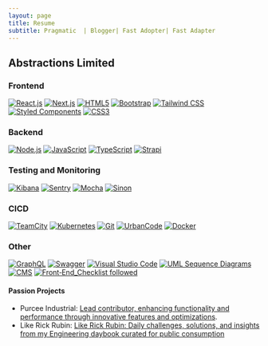 ```yaml
---
layout: page
title: Resume
subtitle: Pragmatic  | Blogger| Fast Adopter| Fast Adapter
---
```


## Abstractions Limited

### Frontend

[![React.js](https://img.shields.io/badge/React.js-61DAFB?style=for-the-badge&logo=react&logoColor=white)](https://reactjs.org/)
[![Next.js](https://img.shields.io/badge/Next.js-000000?style=for-the-badge&logo=next.js&logoColor=white)](https://nextjs.org/)
[![HTML5](https://img.shields.io/badge/HTML5-E34F26?style=for-the-badge&logo=html5&logoColor=white)](https://developer.mozilla.org/en-US/docs/Web/Guide/HTML/HTML5)
[![Bootstrap](https://img.shields.io/badge/Bootstrap-563D7C?style=for-the-badge&logo=bootstrap&logoColor=white)](https://getbootstrap.com/)
[![Tailwind CSS](https://img.shields.io/badge/Tailwind_CSS-38B2AC?style=for-the-badge&logo=tailwind-css&logoColor=white)](https://tailwindcss.com/)
[![Styled Components](https://img.shields.io/badge/Styled_Components-DB7093?style=for-the-badge&logo=styled-components&logoColor=white)](https://styled-components.com/)
[![CSS3](https://img.shields.io/badge/CSS3-1572B6?style=for-the-badge&logo=css3&logoColor=white)](https://developer.mozilla.org/en-US/docs/Web/CSS)

### Backend

[![Node.js](https://img.shields.io/badge/Node.js-43853D?style=for-the-badge&logo=node.js&logoColor=white)](https://nodejs.org/)
[![JavaScript](https://img.shields.io/badge/JavaScript-F7DF1E?style=for-the-badge&logo=javascript&logoColor=black)](https://developer.mozilla.org/en-US/docs/Web/JavaScript)
[![TypeScript](https://img.shields.io/badge/TypeScript-007ACC?style=for-the-badge&logo=typescript&logoColor=white)](https://www.typescriptlang.org/)
[![Strapi](https://img.shields.io/badge/Strapi-2E7EEA?style=for-the-badge&logo=strapi&logoColor=white)](https://strapi.io/)

### Testing and Monitoring

[![Kibana](https://img.shields.io/badge/Kibana-005571?style=for-the-badge&logo=kibana&logoColor=white)](https://www.elastic.co/kibana)
[![Sentry](https://img.shields.io/badge/Sentry-362D59?style=for-the-badge&logo=sentry&logoColor=white)](https://sentry.io/)
[![Mocha](https://img.shields.io/badge/Mocha-8D6748?style=for-the-badge&logo=mocha&logoColor=white)](https://mochajs.org/)
[![Sinon](https://img.shields.io/badge/Sinon-9E4F88?style=for-the-badge&logo=sinon&logoColor=white)](https://sinonjs.org/)

### CICD

[![TeamCity](https://img.shields.io/badge/TeamCity-000000?style=for-the-badge&logo=teamcity&logoColor=white)](https://www.jetbrains.com/teamcity/)
[![Kubernetes](https://img.shields.io/badge/Kubernetes-326CE5?style=for-the-badge&logo=kubernetes&logoColor=white)](https://kubernetes.io/)
[![Git](https://img.shields.io/badge/Git-F05032?style=for-the-badge&logo=git&logoColor=white)](https://git-scm.com/)
[![UrbanCode](https://img.shields.io/badge/Urban_Code-2887FF?style=for-the-badge&logo=ibm&logoColor=white)](https://www.ibm.com/uk-en/products/urbancode)
[![Docker](https://img.shields.io/badge/Docker-2496ED?style=for-the-badge&logo=docker&logoColor=white)](https://www.docker.com/)

### Other

[![GraphQL](https://img.shields.io/badge/GraphQL-E10098?style=for-the-badge&logo=graphql&logoColor=white)](https://graphql.org/)
[![Swagger](https://img.shields.io/badge/Swagger-85EA2D?style=for-the-badge&logo=swagger&logoColor=black)](https://swagger.io/)
[![Visual Studio Code](https://img.shields.io/badge/Visual_Studio_Code-007ACC?style=for-the-badge&logo=visual-studio-code&logoColor=white)](https://code.visualstudio.com/)
[![UML Sequence Diagrams](https://img.shields.io/badge/UML_Sequence_Diagrams-5C2D91?style=for-the-badge&logo=uml&logoColor=white)](https://www.uml-diagrams.org/sequence-diagrams.html)
[![CMS](https://img.shields.io/badge/CMS-FF7E5F?style=for-the-badge&logo=contentful&logoColor=white)](https://www.contentful.com/)
[![Front‑End_Checklist followed](https://img.shields.io/badge/Front‑End_Checklist-followed-brightgreen.svg)](https://github.com/thedaviddias/Front-End-Checklist/)

#### **Passion Projects**

- Purcee Industrial: [Lead contributor, enhancing functionality and performance through innovative features and optimizations](https://purceeindustrial.africa/).
- Like Rick Rubin: [Like Rick Rubin: Daily challenges, solutions, and insights from my Engineering daybook curated for public consumption](https://abstractionslimited.github.io/Like-Rick-Rubin/)
